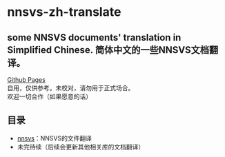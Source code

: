 # nnsvs-zh-translate
some NNSVS documents' translation in Simplified Chinese. 简体中文的一些NNSVS文档翻译。   
---
[Github Pages](https://slidingwall.github.io/nnsvs-zh-translate/)  
自用，仅供参考。未校对，请勿用于正式场合。  
欢迎一切合作（如果愿意的话）
## 目录
- [nnsvs](/nnsvs/)：NNSVS的文件翻译
- 未完待续（后续会更新其他相关库的文档翻译）
